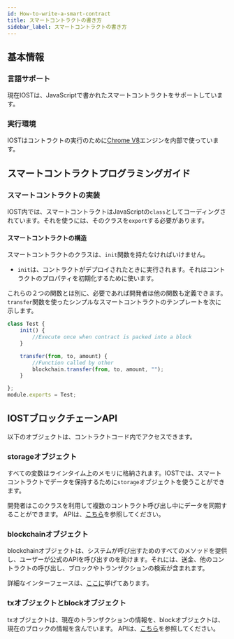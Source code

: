 ```yaml
---
id: How-to-write-a-smart-contract
title: スマートコントラクトの書き方
sidebar_label: スマートコントラクトの書き方
---
```


## 基本情報

### 言語サポート

現在IOSTは、JavaScriptで書かれたスマートコントラクトをサポートしています。

### 実行環境

IOSTはコントラクトの実行のために[Chrome V8](https://developers.google.com/v8)エンジンを内部で使っています。

## スマートコントラクトプログラミングガイド

### スマートコントラクトの実装

IOST内では、スマートコントラクトはJavaScriptの`class`としてコーディングされています。それを使うには、そのクラスを`export`する必要があります。

#### スマートコントラクトの構造

スマートコントラクトのクラスは、`init`関数を持たなければいけません。

- `init`は、コントラクトがデプロイされたときに実行されます。それはコントラクトのプロパティを初期化するために使います。

これらの２つの関数とは別に、必要であれば開発者は他の関数も定義できます。`transfer`関数を使ったシンプルなスマートコントラクトのテンプレートを次に示します。

```javascript
class Test {
    init() {
        //Execute once when contract is packed into a block
    }

    transfer(from, to, amount) {
        //Function called by other
        blockchain.transfer(from, to, amount, "");
    }

};
module.exports = Test;
```

## IOSTブロックチェーンAPI
以下のオブジェクトは、コントラクトコード内でアクセスできます。

### storageオブジェクト

すべての変数はラインタイム上のメモリに格納されます。IOSTでは、スマートコントラクトでデータを保持するために`storage`オブジェクトを使うことができます。

開発者はこのクラスを利用して複数のコントラクト呼び出し中にデータを同期することができます。
APIは、[こちら](https://github.com/iost-official/go-iost/blob/master/vm/v8vm/v8/libjs/storage.js)を参照してください。



### blockchainオブジェクト

blockchainオブジェクトは、システムが呼び出すためのすべてのメソッドを提供し、ユーザーが公式のAPIを呼び出すのを助けます。それには、送金、他のコントラクトの呼び出し、ブロックやトランザクションの検索が含まれます。

詳細なインターフェースは、[ここに](https://github.com/iost-official/go-iost/blob/master/vm/v8vm/v8/libjs/blockchain.js)挙げてあります。


### txオブジェクトとblockオブジェクト
txオブジェクトは、現在のトランザクションの情報を、blockオブジェクトは、現在のブロックの情報を含んでいます。
APIは、[こちら](https://github.com/iost-official/go-iost/blob/master/vm/v8vm/v8/sandbox.cc#L29)を参照してください。